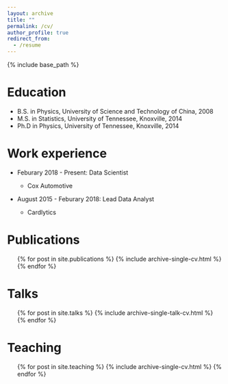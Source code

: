 ```yaml
---
layout: archive
title: ""
permalink: /cv/
author_profile: true
redirect_from:
  - /resume
---
```


{% include base_path %}

Education
======
* B.S. in Physics, University of Science and Technology of China, 2008
* M.S. in Statistics, University of Tennessee, Knoxville, 2014
* Ph.D in Physics, University of Tennessee, Knoxville, 2014

Work experience
======
* Feburary 2018 - Present: Data Scientist
  * Cox Automotive

* August 2015 - Feburary 2018: Lead Data Analyst
  * Cardlytics

Publications
======
  <ul>{% for post in site.publications %}
    {% include archive-single-cv.html %}
  {% endfor %}</ul>
  
Talks
======
  <ul>{% for post in site.talks %}
    {% include archive-single-talk-cv.html %}
  {% endfor %}</ul>
  
Teaching
======
  <ul>{% for post in site.teaching %}
    {% include archive-single-cv.html %}
  {% endfor %}</ul>
  

